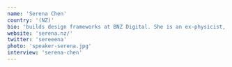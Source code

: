 ```yaml
---
name: 'Serena Chen'
country: '(NZ)'
bio: 'builds design frameworks at BNZ Digital. She is an ex-physicist, hacker at heart, and hosts a feminist podcast.'
website: 'serena.nz/'
twitter: 'sereeena'
photo: 'speaker-serena.jpg'
interview: 'serena-chen'
---
```

